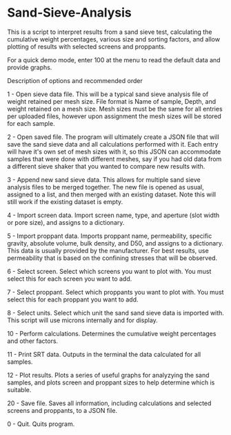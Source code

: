 # Sand-Sieve-Analysis

This is a script to interpret results from a sand sieve test, calculating the cumulative weight percentages, various size and sorting factors, and allow plotting of results with selected screens and proppants.

For a quick demo mode, enter 100 at the menu to read the default data and provide graphs.

Description of options and recommended order

1 - Open sieve data file. This will be a typical sand sieve analysis file of weight retained per mesh size. File format is Name of sample, Depth, and weight retained on a mesh size. Mesh sizes must be the same for all entries per uploaded files, however upon assignment the mesh sizes will be stored for each sample.

2 - Open saved file. The program will ultimately create a JSON file that will save the sand sieve data and all calculations performed with it. Each entry will have it's own set of mesh sizes with it, so this JSON can accommodate samples that were done with different meshes, say if you had old data from a different sieve shaker that you wanted to compare new results with.

3 - Append new sand sieve data. This allows for multiple sand sieve analysis files to be merged together. The new file is opened as usual, assigned to a list, and then merged with an existing dataset. Note this will still work if the existing dataset is empty.

4 - Import screen data. Import screen name, type, and aperture (slot width or pore size), and assigns to a dictionary.

5 - Import proppant data. Imports proppant name, permeability, specific gravity, absolute volume, bulk density, and D50, and assigns to a dictionary. This data is usually provided by the manufacturer. For best results, use permeability that is based on the confining stresses that will be observed.

6 - Select screen. Select which screens you want to plot with. You must select this for each screen you want to add.

7 - Select proppant. Select which proppants you want to plot with. You must select this for each proppant you want to add.

8 - Select units. Select which unit the sand sand sieve data is imported with. This script will use microns internally and for display.

10 - Perform calculations. Determines the cumulative weight percentages and other factors.

11 - Print SRT data. Outputs in the terminal the data calculated for all samples.

12 - Plot results. Plots a series of useful graphs for analyzying the sand samples, and plots screen and proppant sizes to help determine which is suitable.

20 - Save file. Saves all information, including calculations and selected screens and proppants, to a JSON file.

0 - Quit. Quits program.
